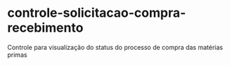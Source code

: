 # controle-solicitacao-compra-recebimento
 Controle para visualização do status do processo de compra das matérias primas

